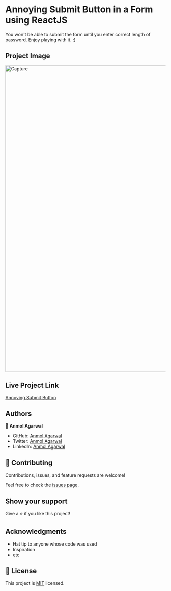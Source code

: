 # Annoying Submit Button in a Form using ReactJS
You won't be able to submit the form until you enter correct length of password. Enjoy playing with it. :)
## Project Image
<img width="960" alt="Capture" src="https://user-images.githubusercontent.com/68921425/194295182-adc3bfc5-3eed-4df3-94df-400877e23952.PNG">


## Live Project Link
[Annoying Submit Button](https://annoyingsubmitbutton.netlify.app/)
## Authors

👤 **Anmol Agarwal**

- GitHub: [Anmol Agarwal](https://github.com/fineanmol)
- Twitter: [Anmol Agarwal](https://twitter.com/fineanmol)
- LinkedIn: [Anmol Agarwal](https://linkedin.com/in/fineanmol)

## 🤝 Contributing

Contributions, issues, and feature requests are welcome!

Feel free to check the [issues page](../../issues/).

## Show your support

Give a ⭐️ if you like this project!

## Acknowledgments

- Hat tip to anyone whose code was used
- Inspiration
- etc

## 📝 License

This project is [MIT](./MIT.md) licensed.
